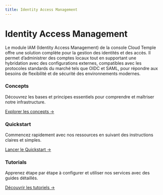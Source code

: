 ```yaml
---
title: Identity Access Management
---
```


# Identity Access Management

Le module IAM (Identity Access Management) de la console Cloud Temple offre une solution complète pour la gestion des identités et des accès.
Il permet d’administrer des comptes locaux tout en supportant une hybridation avec des configurations externes, compatibles avec les protocoles standards du marché tels que OIDC et SAML, pour répondre aux besoins de flexibilité et de sécurité des environnements modernes.

<div class="card-grid">
  <div class="card">
    <h3>Concepts</h3>
    <p>Découvrez les bases et principes essentiels pour comprendre et maîtriser notre infrastructure.</p>
    <a href="concepts" class="card-link">Explorer les concepts &rarr;</a>
  </div>
  <div class="card">
    <h3>Quickstart</h3>
    <p>Commencez rapidement avec nos ressources en suivant des instructions claires et simples.</p>
    <a href="quickstart" class="card-link">Lancer le Quickstart &rarr;</a>
  </div>
    <div class="card">
    <h3>Tutorials</h3>
    <p>Apprenez étape par étape à configurer et utiliser nos services avec des guides détaillés.</p>
    <a href="tutorials" class="card-link">Découvrir les tutoriels &rarr;</a>
  </div>
</div>
